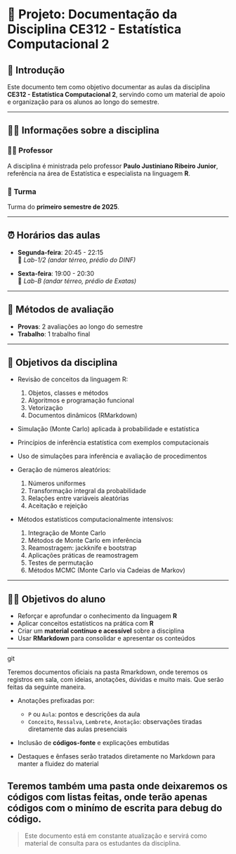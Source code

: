# 📘 Projeto: Documentação da Disciplina CE312 - Estatística Computacional 2

## 🧭 Introdução

Este documento tem como objetivo documentar as aulas da disciplina **CE312 - Estatística Computacional 2**, servindo como um material de apoio e organização para os alunos ao longo do semestre.

---

## 🧑‍🏫 Informações sobre a disciplina

### 👨‍🏫 Professor

A disciplina é ministrada pelo professor **Paulo Justiniano Ribeiro Junior**, referência na área de Estatística e especialista na linguagem **R**.

### 📍 Turma

Turma do **primeiro semestre de 2025**.

---

## ⏰ Horários das aulas

- **Segunda-feira**: 20:45 - 22:15  
  📍 *Lab-1/2 (andar térreo, prédio do DINF)*

- **Sexta-feira**: 19:00 - 20:30  
  📍 *Lab-B (andar térreo, prédio de Exatas)*

---

## 📝 Métodos de avaliação

- **Provas**: 2 avaliações ao longo do semestre  
- **Trabalho**: 1 trabalho final

---

## 🎯 Objetivos da disciplina

- Revisão de conceitos da linguagem R:
  1. Objetos, classes e métodos  
  2. Algoritmos e programação funcional  
  3. Vetorização  
  4. Documentos dinâmicos (RMarkdown)

- Simulação (Monte Carlo) aplicada à probabilidade e estatística  
- Princípios de inferência estatística com exemplos computacionais  
- Uso de simulações para inferência e avaliação de procedimentos  
- Geração de números aleatórios:
  1. Números uniformes  
  2. Transformação integral da probabilidade  
  3. Relações entre variáveis aleatórias  
  4. Aceitação e rejeição

- Métodos estatísticos computacionalmente intensivos:
  1. Integração de Monte Carlo  
  2. Métodos de Monte Carlo em inferência  
  3. Reamostragem: jackknife e bootstrap  
  4. Aplicações práticas de reamostragem  
  5. Testes de permutação  
  6. Métodos MCMC (Monte Carlo via Cadeias de Markov)

---

## 🧑‍🎓 Objetivos do aluno

- Reforçar e aprofundar o conhecimento da linguagem **R**  
- Aplicar conceitos estatísticos na prática com **R**  
- Criar um **material contínuo e acessível** sobre a disciplina  
- Usar **RMarkdown** para consolidar e apresentar os conteúdos

---
git

Teremos documentos oficiais na pasta Rmarkdown, onde teremos os registros em sala, com ideias, anotações, dúvidas e muito mais. Que serão feitas da seguinte maneira.

- Anotações prefixadas por:
  - `P` ou `Aula`: pontos e descrições da aula
  - `Conceito`, `Ressalva`, `Lembrete`, `Anotação`: observações tiradas diretamente das aulas presenciais

- Inclusão de **códigos-fonte** e explicações embutidas  
- Destaques e ênfases serão tratados diretamente no Markdown para manter a fluidez do material

Teremos também uma pasta onde deixaremos os códigos com listas feitas, onde terão apenas códigos com o minímo de escrita para debug do código.
---

> Este documento está em constante atualização e servirá como material de consulta para os estudantes da disciplina.
